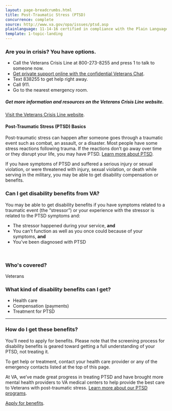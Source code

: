 ```yaml
---
layout: page-breadcrumbs.html
title: Post-Traumatic Stress (PTSD)
concurrence: complete
source: http://www.va.gov/opa/issues/ptsd.asp
plainlanguage: 11-14-16 certified in compliance with the Plain Language Act
template: 1-topic-landing
---
```


### Are you in crisis? You have options.

-	Call the Veterans Crisis Line at 800-273-8255 and press 1 to talk to someone now.
-	[Get private support online with the confidential Veterans Chat](https://www.veteranscrisisline.net/ChatTermsOfService.aspx?account=Veterans%20Chat/).
-	Text 838255 to get help right away.
-	Call 911.
-	Go to the nearest emergency room.

##### Get more information and resources on the Veterans Crisis Line website.

[Visit the Veterans Crisis Line website](https://www.veteranscrisisline.net/Default.aspx).


#### Post-Traumatic Stress (PTSD) Basics

Post-traumatic stress can happen after someone goes through a traumatic event such as combat, an assault, or a disaster. Most people have some stress reactions following trauma. If the reactions don’t go away over time or they disrupt your life, you may have PTSD. [Learn more about PTSD](http://www.ptsd.va.gov/public/index.asp).

If you have symptoms of PTSD and suffered a serious injury or sexual violation, or were threatened with injury, sexual violation, or death while serving in the military, you may be able to get disability compensation or benefits.



<div class="call-out" markdown="1">

### Can I get disability benefits from VA?

You may be able to get disability benefits if you have symptoms related to a traumatic event (the “stressor”) or your experience with the stressor is related to the PTSD symptoms and:
-	The stressor happened during your service, **and**
-	You can’t function as well as you once could because of your symptoms, **and**
-	You've been diagnosed with PTSD

<br>

### Who's covered?

Veterans
</div>

### What kind of disability benefits can I get?

-	Health care
- Compensation (payments)
-	Treatment for PTSD

--------

### How do I get these benefits?

You’ll need to apply for benefits. Please note that the screening process for disability benefits is geared toward getting a full understanding of your PTSD, not treating it.

To get help or treatment, contact your health care provider or any of the emergency contacts listed at the top of this page. 

At VA, we’ve made great progress in treating PTSD and have brought more mental health providers to VA medical centers to help provide the best care to Veterans with post-traumatic stress. [Learn more about our PTSD programs]( http://www.mentalhealth.va.gov/PTSD.asp).

[Apply for benefits](/disability-benefits/apply-for-benefits/).
